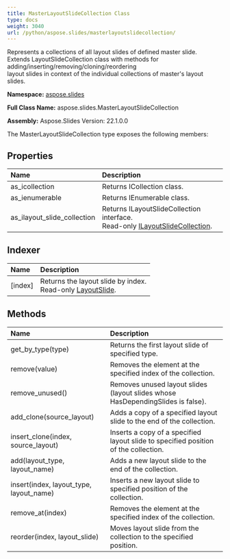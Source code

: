 ```yaml
---
title: MasterLayoutSlideCollection Class
type: docs
weight: 3040
url: /python/aspose.slides/masterlayoutslidecollection/
---
```


Represents a collections of all layout slides of defined master slide.<br/>            Extends LayoutSlideCollection class with methods for adding/inserting/removing/cloning/reordering <br/>            layout slides in context of the individual collections of master's layout slides.

**Namespace:** [aspose.slides](/python/aspose.slides/)

**Full Class Name:** aspose.slides.MasterLayoutSlideCollection

**Assembly:**  Aspose.Slides Version: 22.1.0.0

The MasterLayoutSlideCollection type exposes the following members:
## **Properties**
|**Name**|**Description**|
| :- | :- |
|as_icollection|Returns ICollection class.|
|as_ienumerable|Returns IEnumerable class.|
|as_ilayout_slide_collection|Returns ILayoutSlideCollection interface.<br/>            Read-only [ILayoutSlideCollection](/python/aspose.slides/ilayoutslidecollection/).|
## **Indexer**
|**Name**|**Description**|
| :- | :- |
|[index]|Returns the layout slide by index.<br/>            Read-only [LayoutSlide](/python/aspose.slides/layoutslide/).|
## **Methods**
|**Name**|**Description**|
| :- | :- |
|get_by_type(type)|Returns the first layout slide of specified type.|
|remove(value)|Removes the element at the specified index of the collection.|
|remove_unused()|Removes unused layout slides (layout slides whose HasDependingSlides is false).|
|add_clone(source_layout)|Adds a copy of a specified layout slide to the end of the collection.|
|insert_clone(index, source_layout)|Inserts a copy of a specified layout slide to specified position of the collection.|
|add(layout_type, layout_name)|Adds a new layout slide to the end of the collection.|
|insert(index, layout_type, layout_name)|Inserts a new layout slide to specified position of the collection.|
|remove_at(index)|Removes the element at the specified index of the collection.|
|reorder(index, layout_slide)|Moves layout slide from the collection to the specified position.|
